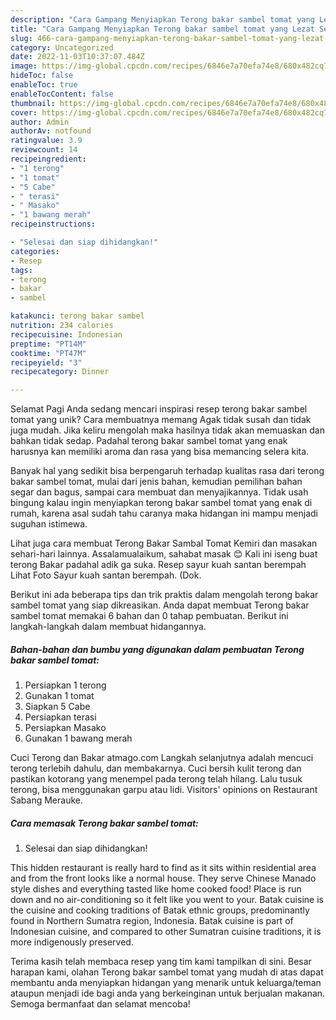 ```yaml
---
description: "Cara Gampang Menyiapkan Terong bakar sambel tomat yang Lezat Sekali, Mantap"
title: "Cara Gampang Menyiapkan Terong bakar sambel tomat yang Lezat Sekali, Mantap"
slug: 466-cara-gampang-menyiapkan-terong-bakar-sambel-tomat-yang-lezat-sekali-mantap
category: Uncategorized
date: 2022-11-03T10:37:07.484Z
image: https://img-global.cpcdn.com/recipes/6846e7a70efa74e8/680x482cq70/terong-bakar-sambel-tomat-foto-resep-utama.jpg
hideToc: false
enableToc: true
enableTocContent: false
thumbnail: https://img-global.cpcdn.com/recipes/6846e7a70efa74e8/680x482cq70/terong-bakar-sambel-tomat-foto-resep-utama.jpg
cover: https://img-global.cpcdn.com/recipes/6846e7a70efa74e8/680x482cq70/terong-bakar-sambel-tomat-foto-resep-utama.jpg
author: Admin
authorAv: notfound
ratingvalue: 3.9
reviewcount: 14
recipeingredient:
- "1 terong"
- "1 tomat"
- "5 Cabe"
- " terasi"
- " Masako"
- "1 bawang merah"
recipeinstructions:

- "Selesai dan siap dihidangkan!"
categories:
- Resep
tags:
- terong
- bakar
- sambel

katakunci: terong bakar sambel 
nutrition: 234 calories
recipecuisine: Indonesian
preptime: "PT14M"
cooktime: "PT47M"
recipeyield: "3"
recipecategory: Dinner

---
```



Selamat Pagi Anda sedang mencari inspirasi resep terong bakar sambel tomat yang unik? Cara membuatnya memang Agak tidak susah dan tidak juga mudah. Jika keliru mengolah maka hasilnya tidak akan memuaskan dan bahkan tidak sedap. Padahal terong bakar sambel tomat yang enak harusnya kan memiliki aroma dan rasa yang bisa memancing selera kita.


Banyak hal yang sedikit bisa berpengaruh terhadap kualitas rasa dari terong bakar sambel tomat, mulai dari jenis bahan, kemudian pemilihan bahan segar dan bagus, sampai cara membuat dan menyajikannya. Tidak usah bingung kalau ingin menyiapkan terong bakar sambel tomat yang enak di rumah, karena asal sudah tahu caranya maka hidangan ini mampu menjadi suguhan istimewa.

Lihat juga cara membuat Terong Bakar Sambal Tomat Kemiri dan masakan sehari-hari lainnya. Assalamualaikum, sahabat masak 😊 Kali ini iseng buat terong Bakar padahal adik ga suka. Resep sayur kuah santan berempah Lihat Foto Sayur kuah santan berempah. (Dok.


Berikut ini ada beberapa tips dan trik praktis dalam mengolah terong bakar sambel tomat yang siap dikreasikan. Anda dapat membuat Terong bakar sambel tomat memakai 6 bahan dan 0 tahap pembuatan. Berikut ini langkah-langkah dalam membuat hidangannya.

<!--inarticleads1-->

##### Bahan-bahan dan bumbu yang digunakan dalam pembuatan Terong bakar sambel tomat:

1. Persiapkan 1 terong
1. Gunakan 1 tomat
1. Siapkan 5 Cabe
1. Persiapkan  terasi
1. Persiapkan  Masako
1. Gunakan 1 bawang merah


Cuci Terong dan Bakar atmago.com Langkah selanjutnya adalah mencuci terong terlebih dahulu, dan membakarnya. Cuci bersih kulit terong dan pastikan kotorang yang menempel pada terong telah hilang. Lalu tusuk terong, bisa menggunakan garpu atau lidi. Visitors&#39; opinions on Restaurant Sabang Merauke. 

<!--inarticleads2-->

##### Cara memasak Terong bakar sambel tomat:


1. Selesai dan siap dihidangkan!

This hidden restaurant is really hard to find as it sits within residential area and from the front looks like a normal house. They serve Chinese Manado style dishes and everything tasted like home cooked food! Place is run down and no air-conditioning so it felt like you went to your. Batak cuisine is the cuisine and cooking traditions of Batak ethnic groups, predominantly found in Northern Sumatra region, Indonesia. Batak cuisine is part of Indonesian cuisine, and compared to other Sumatran cuisine traditions, it is more indigenously preserved. 

Terima kasih telah membaca resep yang tim kami tampilkan di sini. Besar harapan kami, olahan Terong bakar sambel tomat yang mudah di atas dapat membantu anda menyiapkan hidangan yang menarik untuk keluarga/teman ataupun menjadi ide bagi anda yang berkeinginan untuk berjualan makanan. Semoga bermanfaat dan selamat mencoba!
